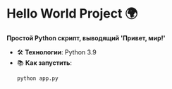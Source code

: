 # Hello World Project 🌍
**Простой Python скрипт, выводящий 'Привет, мир!'**
- 🛠 **Технологии**: Python 3.9
- 📚 **Как запустить**:
  ```bash
  python app.py
